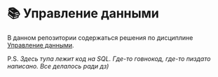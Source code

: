 # :books: Управление данными

В данном репозитории содержаться решения по дисциплине [Управление данными](https://moodle.herzen.spb.ru/course/view.php?id=864).

P.S. *Здесь тупа лежит код на SQL. Где-то говнокод, где-то пиздато написано. Все делалось ради дз)*